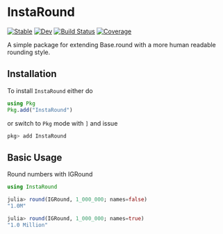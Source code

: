 # InstaRound

[![Stable](https://img.shields.io/badge/docs-stable-blue.svg)](https://PyDataBlog.github.io/InstaRound.jl/stable)
[![Dev](https://img.shields.io/badge/docs-dev-blue.svg)](https://PyDataBlog.github.io/InstaRound.jl/dev)
[![Build Status](https://github.com/PyDataBlog/InstaRound.jl/workflows/CI/badge.svg)](https://github.com/PyDataBlog/InstaRound.jl/actions)
[![Coverage](https://codecov.io/gh/PyDataBlog/InstaRound.jl/branch/master/graph/badge.svg)](https://codecov.io/gh/PyDataBlog/InstaRound.jl)

A simple package for extending Base.round with a more human readable rounding style.

## Installation

To install `InstaRound` either do

```julia
using Pkg
Pkg.add("InstaRound")
```

or switch to `Pkg` mode with `]` and issue

```julia
pkg> add InstaRound
```

## Basic Usage

Round numbers with IGRound

```julia
using InstaRound

julia> round(IGRound, 1_000_000; names=false)
"1.0M"

julia> round(IGRound, 1_000_000; names=true)
"1.0 Million"
```
